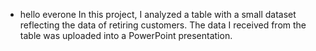 * hello everone
In this project, I analyzed a table with a small dataset reflecting the data of retiring customers.
The data I received from the table was uploaded into a PowerPoint presentation.
